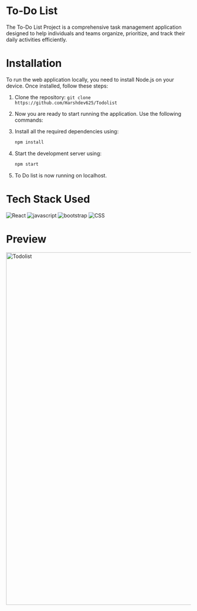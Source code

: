 # To-Do List

The To-Do List Project is a comprehensive task management application designed to help individuals and teams organize, prioritize, and track their daily activities efficiently.

# Installation

To run the web application locally, you need to install Node.js on your device. Once installed, follow these steps:
<!-- Ordered List -->

1. Clone the repository: `git clone https://github.com/Harshdev625/Todolist`
2. Now you are ready to start running the application. Use the following commands:
3. Install all the required dependencies using:

    ```javascript
    npm install
    ```

4. Start the development server using:

    ```javascript
    npm start
    ```
5. To Do list is now running on localhost.

<!-- Tech Stack used -->
# Tech Stack Used
![React](https://github.com/Harshdev625/Todolist/assets/98793412/7f05c88f-41e9-4f75-971f-ee01e57372f5)
![javascript](https://github.com/Harshdev625/Todolist/assets/98793412/a8261542-d47f-45f2-b4ce-de2a86ce4e92)
![bootstrap](https://github.com/Harshdev625/Todolist/assets/98793412/adf34a1d-136d-4980-b8fc-03e594bb248b)
![CSS](https://github.com/Harshdev625/Todolist/assets/98793412/a104ed22-329c-453f-9618-57266df3c9a7)
# Preview
<img width="960" alt="Todolist" src="https://github.com/Harshdev625/Todolist/assets/98793412/b2af8a20-3f86-4cc0-915e-ce28cbd7e218">

